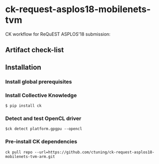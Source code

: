 # ck-request-asplos18-mobilenets-tvm
CK workflow for ReQuEST ASPLOS'18 submission: 
## Artifact check-list

## Installation

### Install global prerequisites


### Install Collective Knowledge
```$ pip install ck ```

### Detect and test OpenCL driver
``` $ck detect platform.gpgpu --opencl ```

### Pre-install CK dependencies
``ck pull repo --url=https://github.com/ctuning/ck-request-asplos18-mobilenets-tvm-arm.git``
